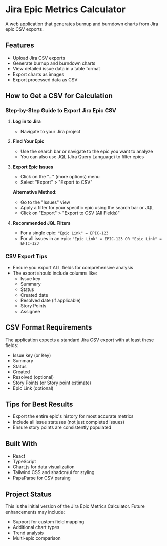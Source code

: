 # Jira Epic Metrics Calculator

A web application that generates burnup and burndown charts from Jira epic CSV exports.

## Features

- Upload Jira CSV exports
- Generate burnup and burndown charts
- View detailed issue data in a table format
- Export charts as images
- Export processed data as CSV

## How to Get a CSV for Calculation

### Step-by-Step Guide to Export Jira Epic CSV

1. **Log in to Jira**
   - Navigate to your Jira project

2. **Find Your Epic**
   - Use the search bar or navigate to the epic you want to analyze
   - You can also use JQL (Jira Query Language) to filter epics

3. **Export Epic Issues**
   - Click on the "..." (more options) menu
   - Select "Export" > "Export to CSV"
   
   **Alternative Method:**
   - Go to the "Issues" view
   - Apply a filter for your specific epic using the search bar or JQL
   - Click on "Export" > "Export to CSV (All Fields)"

4. **Recommended JQL Filters**
   - For a single epic: `"Epic Link" = EPIC-123`
   - For all issues in an epic: `"Epic Link" = EPIC-123 OR "Epic Link" = EPIC-123`

### CSV Export Tips
- Ensure you export ALL fields for comprehensive analysis
- The export should include columns like:
  - Issue key
  - Summary
  - Status
  - Created date
  - Resolved date (if applicable)
  - Story Points
  - Assignee

## CSV Format Requirements

The application expects a standard Jira CSV export with at least these fields:
- Issue key (or Key)
- Summary
- Status
- Created
- Resolved (optional)
- Story Points (or Story point estimate)
- Epic Link (optional)

## Tips for Best Results
- Export the entire epic's history for most accurate metrics
- Include all issue statuses (not just completed issues)
- Ensure story points are consistently populated

## Built With

- React
- TypeScript
- Chart.js for data visualization
- Tailwind CSS and shadcn/ui for styling
- PapaParse for CSV parsing

## Project Status

This is the initial version of the Jira Epic Metrics Calculator. Future enhancements may include:
- Support for custom field mapping
- Additional chart types
- Trend analysis
- Multi-epic comparison
